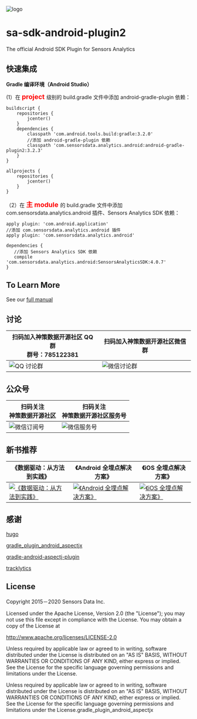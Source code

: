 ![logo](https://opensource.sensorsdata.cn/wp-content/uploads/logo.png)

# sa-sdk-android-plugin2

The official Android SDK Plugin for Sensors Analytics

## 快速集成

__Gradle 编译环境（Android Studio）__

(1）在 <font color=red size=4 >  **project**  </font>级别的 build.gradle 文件中添加 android-gradle-plugin 依赖：

```android
buildscript {
    repositories {
        jcenter()
    }
    dependencies {
        classpath 'com.android.tools.build:gradle:3.2.0'
        //添加 android-gradle-plugin 依赖
        classpath 'com.sensorsdata.analytics.android:android-gradle-plugin2:3.2.3'
    }
}

allprojects {
    repositories {
        jcenter()
    }
}
```

（2）在 <font color=red size=4 > **主 module** </font>的 build.gradle 文件中添加 com.sensorsdata.analytics.android 插件、Sensors Analytics SDK 依赖：

```android
apply plugin: 'com.android.application'
//添加 com.sensorsdata.analytics.android 插件
apply plugin: 'com.sensorsdata.analytics.android'

dependencies {
   //添加 Sensors Analytics SDK 依赖
   compile 'com.sensorsdata.analytics.android:SensorsAnalyticsSDK:4.0.7'
}
```

## To Learn More

See our [full manual](http://www.sensorsdata.cn/manual/android_sdk.html)

## 讨论

| 扫码加入神策数据开源社区 QQ 群<br>群号：785122381 | 扫码加入神策数据开源社区微信群 |
| ------ | ------ |
|![ QQ 讨论群](https://opensource.sensorsdata.cn/wp-content/uploads/ContentCommonPic_1.png) | ![ 微信讨论群 ](https://opensource.sensorsdata.cn/wp-content/uploads/ContentCommonPic_2.png) |

## 公众号

| 扫码关注<br>神策数据开源社区 | 扫码关注<br>神策数据开源社区服务号 |
| ------ | ------ |
|![ 微信订阅号 ](https://opensource.sensorsdata.cn/wp-content/uploads/ContentCommonPic_3.png) | ![ 微信服务号 ](https://opensource.sensorsdata.cn/wp-content/uploads/ContentCommonPic_4.png) |


## 新书推荐

| 《数据驱动：从方法到实践》 | 《Android 全埋点解决方案》 | 《iOS 全埋点解决方案》
| ------ | ------ | ------ |
| [![《数据驱动：从方法到实践》](https://opensource.sensorsdata.cn/wp-content/uploads/data_driven_book_1.jpg)](https://item.jd.com/12322322.html) | [![《Android 全埋点解决方案》](https://opensource.sensorsdata.cn/wp-content/uploads/Android-全埋点thumbnail_1.png)](https://item.jd.com/12574672.html) | [![《iOS 全埋点解决方案》](https://opensource.sensorsdata.cn/wp-content/uploads/iOS-全埋点thumbnail_1.png)](https://item.jd.com/12867068.html)

## 感谢
[hugo](https://github.com/JakeWharton/hugo)

[gradle_plugin_android_aspectjx](https://github.com/HujiangTechnology/gradle_plugin_android_aspectjx)

[gradle-android-aspectj-plugin](https://github.com/uPhyca/gradle-android-aspectj-plugin)

[tracklytics](https://github.com/orhanobut/tracklytics)


## License

Copyright 2015－2020 Sensors Data Inc.

Licensed under the Apache License, Version 2.0 (the "License");
you may not use this file except in compliance with the License.
You may obtain a copy of the License at

http://www.apache.org/licenses/LICENSE-2.0

Unless required by applicable law or agreed to in writing, software
distributed under the License is distributed on an "AS IS" BASIS,
WITHOUT WARRANTIES OR CONDITIONS OF ANY KIND, either express or implied.
See the License for the specific language governing permissions and
limitations under the License.

Unless required by applicable law or agreed to in writing, software
distributed under the License is distributed on an "AS IS" BASIS,
WITHOUT WARRANTIES OR CONDITIONS OF ANY KIND, either express or implied.
See the License for the specific language governing permissions and
limitations under the License.gradle_plugin_android_aspectjx

